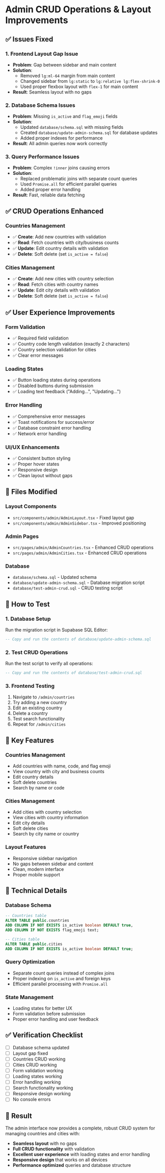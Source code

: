 # Admin CRUD Operations & Layout Improvements

## ✅ Issues Fixed

### 1. **Frontend Layout Gap Issue**
- **Problem**: Gap between sidebar and main content
- **Solution**: 
  - Removed `lg:ml-64` margin from main content
  - Changed sidebar from `lg:static` to `lg:relative lg:flex-shrink-0`
  - Used proper flexbox layout with `flex-1` for main content
- **Result**: Seamless layout with no gaps

### 2. **Database Schema Issues**
- **Problem**: Missing `is_active` and `flag_emoji` fields
- **Solution**: 
  - Updated `database/schema.sql` with missing fields
  - Created `database/update-admin-schema.sql` for database updates
  - Added proper indexes for performance
- **Result**: All admin queries now work correctly

### 3. **Query Performance Issues**
- **Problem**: Complex `!inner` joins causing errors
- **Solution**: 
  - Replaced problematic joins with separate count queries
  - Used `Promise.all` for efficient parallel queries
  - Added proper error handling
- **Result**: Fast, reliable data fetching

## ✅ CRUD Operations Enhanced

### **Countries Management**
- ✅ **Create**: Add new countries with validation
- ✅ **Read**: Fetch countries with city/business counts
- ✅ **Update**: Edit country details with validation
- ✅ **Delete**: Soft delete (set `is_active = false`)

### **Cities Management**
- ✅ **Create**: Add new cities with country selection
- ✅ **Read**: Fetch cities with country names
- ✅ **Update**: Edit city details with validation
- ✅ **Delete**: Soft delete (set `is_active = false`)

## ✅ User Experience Improvements

### **Form Validation**
- ✅ Required field validation
- ✅ Country code length validation (exactly 2 characters)
- ✅ Country selection validation for cities
- ✅ Clear error messages

### **Loading States**
- ✅ Button loading states during operations
- ✅ Disabled buttons during submission
- ✅ Loading text feedback ("Adding...", "Updating...")

### **Error Handling**
- ✅ Comprehensive error messages
- ✅ Toast notifications for success/error
- ✅ Database constraint error handling
- ✅ Network error handling

### **UI/UX Enhancements**
- ✅ Consistent button styling
- ✅ Proper hover states
- ✅ Responsive design
- ✅ Clean layout without gaps

## 📁 Files Modified

### **Layout Components**
- `src/components/admin/AdminLayout.tsx` - Fixed layout gap
- `src/components/admin/AdminSidebar.tsx` - Improved positioning

### **Admin Pages**
- `src/pages/admin/AdminCountries.tsx` - Enhanced CRUD operations
- `src/pages/admin/AdminCities.tsx` - Enhanced CRUD operations

### **Database**
- `database/schema.sql` - Updated schema
- `database/update-admin-schema.sql` - Database migration script
- `database/test-admin-crud.sql` - CRUD testing script

## 🚀 How to Test

### **1. Database Setup**
Run the migration script in Supabase SQL Editor:
```sql
-- Copy and run the contents of database/update-admin-schema.sql
```

### **2. Test CRUD Operations**
Run the test script to verify all operations:
```sql
-- Copy and run the contents of database/test-admin-crud.sql
```

### **3. Frontend Testing**
1. Navigate to `/admin/countries`
2. Try adding a new country
3. Edit an existing country
4. Delete a country
5. Test search functionality
6. Repeat for `/admin/cities`

## 🎯 Key Features

### **Countries Management**
- Add countries with name, code, and flag emoji
- View country with city and business counts
- Edit country details
- Soft delete countries
- Search by name or code

### **Cities Management**
- Add cities with country selection
- View cities with country information
- Edit city details
- Soft delete cities
- Search by city name or country

### **Layout Features**
- Responsive sidebar navigation
- No gaps between sidebar and content
- Clean, modern interface
- Proper mobile support

## 🔧 Technical Details

### **Database Schema**
```sql
-- Countries table
ALTER TABLE public.countries 
ADD COLUMN IF NOT EXISTS is_active boolean DEFAULT true,
ADD COLUMN IF NOT EXISTS flag_emoji text;

-- Cities table
ALTER TABLE public.cities 
ADD COLUMN IF NOT EXISTS is_active boolean DEFAULT true;
```

### **Query Optimization**
- Separate count queries instead of complex joins
- Proper indexing on `is_active` and foreign keys
- Efficient parallel processing with `Promise.all`

### **State Management**
- Loading states for better UX
- Form validation before submission
- Proper error handling and user feedback

## ✅ Verification Checklist

- [ ] Database schema updated
- [ ] Layout gap fixed
- [ ] Countries CRUD working
- [ ] Cities CRUD working
- [ ] Form validation working
- [ ] Loading states working
- [ ] Error handling working
- [ ] Search functionality working
- [ ] Responsive design working
- [ ] No console errors

## 🎉 Result

The admin interface now provides a complete, robust CRUD system for managing countries and cities with:
- **Seamless layout** with no gaps
- **Full CRUD functionality** with validation
- **Excellent user experience** with loading states and error handling
- **Responsive design** that works on all devices
- **Performance optimized** queries and database structure
